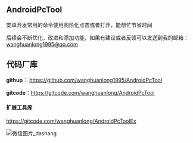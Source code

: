 ## AndroidPcTool
安卓开发常用的命令使用图形化点击或者打开，能帮忙节省时间

后续会不断优化，改进和添加功能，如果有建议或者反馈可以发送到我的邮箱：wanghuanlong1995@qq.com

##  代码厂库
**githup**：  https://github.com/wanghuanlong1995/AndroidPcTool

**gitcode**：https://gitcode.com/wanghuanlong/AndroidPcTool

#### 扩展工具库
https://gitcode.com/wanghuanlong/AndroidPcToolEx

![微信图片_dashang](https://github.com/user-attachments/assets/f0f1cc1c-e15a-47b3-8566-464014cb415e)




